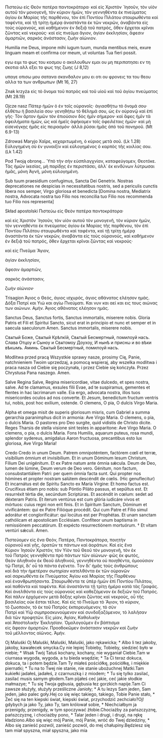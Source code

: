 Πιστεύω εἰς Θεὸν πατέρα παντοκράτορα·
καὶ εἰς Χριστὸν `Ιησοῦν, τὸν υἱὸν αυτοῦ τὸν μονογενῆ, τὸν κύριον ἡμῶν,
τὸν γεννηθέντα ἐκ πνεύματος ἁγίου ἐκ Μαρίας τῆς παρθένου,
τὸν ἐπὶ Ποντίου Πιλάτου σταυρωθέντα καὶ ταφέντα,
καὶ τῇ τρίτῃ ἡμέρᾳ ἁναστάντα ἐκ τῶν νεκρῶν, ἀναβάντα εἰς τοὺς οὐρανούς,
καὶ καθήμενον ἐν δεξιᾷ τοῦ πατρός, ὅθεν ἔρχεται κρῖναι ζῶντας καὶ νεκρούς·
καὶ εἰς πνεῦμα ἅγιον,
ἁγίαν ἐκκλησίαν,
ἄφεσιν ἁμαρτιῶν,
σαρκὸς ἁνάστασιν,
ζωὴν αἰώνιον.

Humilia me Deus,
impone mihi iugum tuum,
munda mentibus meis,
exure linguam meam
et confirma cor meum,
ut voluntas Tua fieri possit.

εγω ειμι το φως του κοσμου ο ακολουθων εμοι ου μη περιπατησει εν τη σκοτια αλλ εξει το φως της ζωης (J 8,12)

υπαγε οπισω μου σατανα σκανδαλον μου ει οτι ου φρονεις τα του θεου αλλα τα των ανθρωπων (Mt 16, 27)

Znak krzyża
εἰς τὸ ὄνομα τοῦ πατρὸς καὶ τοῦ υἱοῦ καὶ τοῦ ἁγίου πνεύματος (Mt 28.19)

Ojcze nasz
Πάτερ ἡμῶν ὁ ἐν τοῖς οὐρανοῖς·
ἁγιασθήτω τὸ ὄνομά σου·
ἐλθέτω ἡ βασιλεία σου·
γενηθήτω τὸ θέλημά σου, ὡς ἐν οὐρανῷ καὶ ἐπὶ γῆς·
Τὸν ἄρτον ἡμῶν τὸν ἐπιούσιον δὸς ἡμῖν σήμερον·
καὶ ἄφες ἡμῖν τὰ ὀφειλήματα ἡμῶν, ὡς καὶ ἡμεῖς ἀφήκαμεν τοῖς ὀφειλέταις ἡμῶν·
καὶ μὴ εἰσενέγκῃς ἡμᾶς εἰς πειρασμόν·
ἀλλὰ ῥῦσαι ἡμᾶς ἀπὸ τοῦ πονηροῦ. (Mt 6.9-13)

Zdrowaś Maryjo
Χαῖρε, κεχαριτωμένη, ὁ κύριος μετὰ σοῦ. (Lk 1.28)
Εὐλογημένη σὺ ἐν γυναιξὶν καὶ εὐλογημένος ὁ καρπὸς τῆς κοιλίας σου. (Lk 1.42)

Pod Twoją obronę…
Ὑπὸ τὴν σὴν εὐσπλαγχνίαν,
καταφεύγομεν, Θεοτόκε.
Τὰς ἡμῶν ἱκεσίας,
μὴ παρίδῃς ἐν περιστάσει,
ἀλλ᾽ ἐκ κινδύνων λύτρωσαι ἡμᾶς,
μόνη Ἁγνή, μόνη εὐλογημένη.

Sub tuum praesidium
confugimus,
Sancta Dei Genetrix.
Nostras deprecationes ne despicias
in necessitatibus nostris,
sed a periculis cunctis
libera nos semper,
Virgo gloriosa et benedicta
 [Domina nostra, Mediatrix nostra, Advocata nostra
tuo Filio nos reconcilia
tuo Filio nos recommenda
tuo Filio nos representa]

Skład apostolski
Πιστεύω εἰς Θεὸν πατέρα παντοκράτορα·

καὶ εἰς Χριστὸν `Ιησοῦν, τὸν υἱὸν αυτοῦ τὸν μονογενῆ, τὸν κύριον ἡμῶν,
τὸν γεννηθέντα ἐκ πνεύματος ἁγίου ἐκ Μαρίας τῆς παρθένου,
τὸν ἐπὶ Ποντίου Πιλάτου σταυρωθέντα καὶ ταφέντα,
καὶ τῇ τρίτῃ ἡμέρᾳ ἁναστάντα ἐκ τῶν νεκρῶν,
ἀναβάντα εἰς τοὺς οὐρανούς,
καὶ καθήμενον ἐν δεξιᾷ τοῦ πατρός, ὅθεν ἔρχεται κρῖναι ζῶντας καὶ νεκρούς·

καὶ εἰς Πνεῦμα Ἅγιον,

ἁγίαν ἐκκλησίαν,

ἄφεσιν ἁμαρτιῶν,

σαρκὸς ἁνάστασιν,

ζωὴν αἰώνιον·

Trisagion
Άγιος ο Θεός, άγιος ισχυρός, άγιος αθάνατος ελέησον ημάς.
Δόξα Πατρί και Υιώ και αγίω Πνεύματι. Και νυν και αεί και εις τους αιώνας των αιώνων. Αμήν.
Άγιος αθάνατος ελέησον ημάς.

Sanctus Deus, Sanctus fortis, Sanctus immortalis, miserere nobis.
Gloria Patris et Fili et Spiritui Sancto, sicut erat in principio et nunc et semper et in saecula saeculorum Amen.
Sanctus immortalis, miserere nobis.

Свѧтый Боже, Свѧтый Крѣпкїй, Свѧтый Бесмертный, помилѹй насъ.
Слава Отцѹ и Сынѹ и Свѧтомѹ Дѹхѹ, И нынѣ и приснω и во вѣки вѣкωмъ. Аминь.
Свѧтый Бесмертный, помилѹй насъ.

Modlitwa przed pracą
Wszystkie sprawy nasze, prosimy Cię, Panie, natchnieniem Twoim uprzedzaj, a pomocą wspieraj, aby wszelka modlitwa i praca nasza od Ciebie się poczynała, i przez Ciebie się kończyła. Przez Chrystusa Pana naszego. Amen.

Salve Regina
Salve, Regina misericordiae,
vitae dulcedo, et spes nostra, salve.
Ad te clamamus, exsules filii Evae,
ad te suspiramus, gementes et flentes
in hac lacrimarum valle.
Eia ergo, advocata nostra, illos tuos
misericordes oculos ad nos converte.
Et Jesum, benedictum fructum ventris tui,
nobis, post hoc exilium, ostende.
O clemens, O pia, O dulcis Virgo Maria.

Alpha et omega misit de superis gloriosum misris,
cum Gabriel a summa gerarchia paranimphus
dicit in armonia: Ave Virgo Maria.
O clemens, o pia, o dulcis Maria.
O pastores pro Deo surgite,
quid vidistis de Christo dicite.
Reges Tharsis de stella visione
sint testes in apparitone:
Ave Virgo Maria.
O clemens, o pia, o dulcis Maria.
Fons Humilis, aquarum puteus,
rosa mundi, splendor sydereus,
amigdalus Aaron fructuosa,
precantibus esto lux gloriosa,
Ave Virgo Maria!﻿

Credo
Credo in unum Deum.
Patrem omnipoténtem,
factórem cœli et terræ,
visibílium ómnium et invisibílium.
Et in unum Dóminum Iesum Christum,
Fílium Dei unigénitum.
Et ex Patre natum ante ómnia sǽcula.
Deum de Deo, lumen de lúmine,
Deum verum de Deo vero.
Génitum, non factum, consubstantiálem Patri:
per quem ómnia facta sunt.
Qui propter nos hómines
et propter nostram salútem descéndit de cœlis.
(Hic genuflecitur) Et incarnátus est de Spíritu Sancto ex María Vírgine:
Et homo factus est.
Crucifíxus étiam pro nobis:
sub Póntio Piláto passus, et sepúltus est.
Et resurréxit tértia die, secúndum Scriptúras.
Et ascéndit in cœlum: sedet ad déxteram Patris.
Et íterum ventúrus est cum glória iudicáre vivos et mórtuos:
cuius regni non erit finis.
Et in Spíritum Sanctum, Dóminum et vivificántem:
qui ex Patre Filióque procédit.
Qui cum Patre et Fílio simul adorátur et conglorificátur:
qui locútus est per Prophétas.
Et unam sanctam cathólicam et apostolicam Ecclésiam.
Confíteor unum baptísma in remissiónem peccatórum.
Et expécto resurrectiónem mortuórum. † Et vitam ventúri sǽculi. Amen.

Πιστεύομεν εἰς ἕνα Θεόν,
Πατέρα, Παντοκράτορα,
ποιητὴν οὐρανοῦ καὶ γῆς,
ὁρατῶν τε πάντων καὶ ἀοράτων.
Καὶ εἰς ἕνα Κύριον Ἰησοῦν Χριστόν,
τὸν Υἱὸν τοῦ Θεοῦ τὸν μονογενῆ,
τὸν ἐκ τοῦ Πατρὸς γεννηθέντα πρὸ πάντων τῶν αἰώνων·
φῶς ἐκ φωτός,
Θεὸν ἀληθινὸν ἐκ Θεοῦ ἀληθινοῦ,
γεννηθέντα οὐ ποιηθέντα, ὁμοούσιον τῷ Πατρί,
δι' οὗ τὰ πάντα ἐγένετο.
Τoν δι' ἡμᾶς τοὺς ἀνθρώπους καὶ διὰ τὴν ἡμετέραν σωτηρίαν
κατελθόντα ἐκ τῶν οὐρανῶν
καὶ σαρκωθέντα
ἐκ Πνεύματος Ἁγίου καὶ Μαρίας τῆς Παρθένου
καὶ ἐνανθρωπήσαντα.
Σταυρωθέντα τε ὑπὲρ ἡμῶν ἐπὶ Ποντίου Πιλάτου,
καὶ παθόντα καὶ ταφέντα.
Καὶ ἀναστάντα τῇ τρίτῃ ἡμέρα κατὰ τὰς Γραφάς.
Καὶ ἀνελθόντα εἰς τοὺς οὐρανοὺς
καὶ καθεζόμενον ἐκ δεξιῶν τοῦ Πατρός.
Καὶ πάλιν ἐρχόμενον μετὰ δόξης κρῖναι ζῶντας καὶ νεκρούς,
οὗ τῆς βασιλείας οὐκ ἔσται τέλος.
Καὶ εἰς τὸ Πνεῦμα τὸ Ἅγιον,
τὸ κύριον, τὸ ζωοποιόν,
τὸ ἐκ τοῦ Πατρὸς ἐκπορευόμενον,
τὸ σὺν Πατρὶ καὶ Υἱῷ συμπροσκυνούμενον καὶ συνδοξαζόμενον,
τὸ λαλῆσαν διὰ τῶν προφητῶν.
Εἰς μίαν, Ἁγίαν, Καθολικὴν καὶ Ἀποστολικὴν Ἐκκλησίαν.
Ὁμολογοῦμεν ἓν βάπτισμα εἰς ἄφεσιν ἁμαρτιῶν.
Προσδοκῶμεν ἀνάστασιν νεκρῶν
καὶ ζωὴν τοῦ μέλλοντος αἰῶνος.
Ἀμήν.

Oj Maluśki
Oj Maluśki, Maluśki, Maluśki, jako rękawicka; * Albo li tez jakoby, jakoby, kawałecek smycka.Cy nie lepiej Tobieby, Tobieby, siedzieć było w niebie; * Wsak Twój Tatuś kochany, kochany, nie wyganiał Ciebie.Tam w ciurnasa wygoda, wygoda, a tu bieda wsędzie; * Ta Ci teraz dokuca, dokuca, ta i potem będzie.Tam Ty miałeś pościółkę, pościółkę, i miękkie piernatki; * Tu na to Twej nie stanie, nie stanie ubożuchnej Matki.Tam kukiełki jadałeś, jadałeś, z czarnuszką i z miodem; * Tu się tylko zasilać, zasilać musis samym głodem.Tam pijałeś ceć jakie, ceć jakie słodkie małmazye; * Tu się Twoja gębusia, gębusia łez gorzkich napije.Tam Ci zawsze służyły, służyły prześliczne Janioły; * A tu lezys Sam jeden, Sam jeden, jako palec goły.Hej co się więc takiego, takiego, Tobie Panie stało, * Żeć się na ten kiepski świat, kiepski świat, przychodzić zechciało?Oj! gdybych ja jako Ty, jako Ty, tam królował sobie, * Niechciałbym ja przenigdy, przenigdy, w tym spoczywać żłobie.Chociażby za pańszczyznę, pańszczyznę, i chociażby pono, * Talar jeden i drugi, i drugi, na rękę kładziono.Albo się więc mój Panie, mój Panie, wróć do Twej dziedziny, * Albo się zanieść pozwól, zanieść pozwól, do mej chałupiny.Będziesz się tam miał spyszna, miał spyszna, jako mia